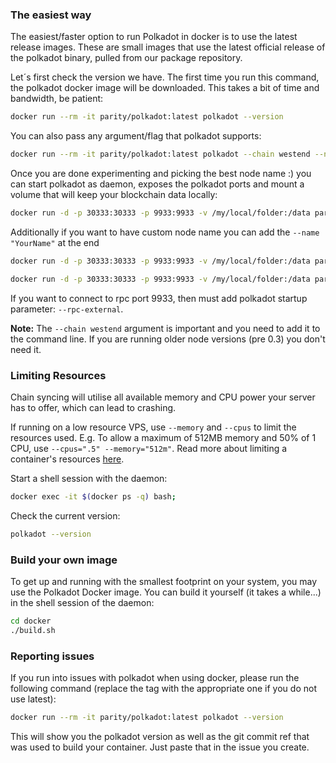 ### The easiest way

The easiest/faster option to run Polkadot in docker is to use the latest
release images. These are small images that use the latest official release of
the polkadot binary, pulled from our package repository.

Let´s first check the version we have. The first time you run this command, the polkadot docker image will be downloaded. This takes a bit of time and bandwidth, be patient:

```bash
docker run --rm -it parity/polkadot:latest polkadot --version
```

You can also pass any argument/flag that polkadot supports:

```bash
docker run --rm -it parity/polkadot:latest polkadot --chain westend --name "PolkaDocker"
```

Once you are done experimenting and picking the best node name :) you can start polkadot as daemon, exposes the polkadot ports and mount a volume that will keep your blockchain data locally:

```bash
docker run -d -p 30333:30333 -p 9933:9933 -v /my/local/folder:/data parity/polkadot:latest polkadot --chain westend
```

Additionally if you want to have custom node name you can add the `--name "YourName"` at the end

```bash
docker run -d -p 30333:30333 -p 9933:9933 -v /my/local/folder:/data parity/polkadot:latest polkadot --chain westend --name "PolkaDocker"
```

```bash
docker run -d -p 30333:30333 -p 9933:9933 -v /my/local/folder:/data parity/polkadot:latest polkadot --rpc-external --chain westend
```

If you want to connect to rpc port 9933, then must add polkadot startup parameter: `--rpc-external`.

**Note:** The `--chain westend` argument is important and you need to add it to the command line. If you are running older node versions (pre 0.3) you don't need it.

### Limiting Resources

Chain syncing will utilise all available memory and CPU power your server has to offer, which can lead to crashing.

If running on a low resource VPS, use `--memory` and `--cpus` to limit the resources used. E.g. To allow a maximum of 512MB memory and 50% of 1 CPU, use `--cpus=".5" --memory="512m"`. Read more about limiting a container's resources [here](https://docs.docker.com/config/containers/resource_constraints).

Start a shell session with the daemon:

```bash
docker exec -it $(docker ps -q) bash;
```

Check the current version:

```bash
polkadot --version
```

### Build your own image

To get up and running with the smallest footprint on your system, you may use the Polkadot Docker image.
You can build it yourself (it takes a while...) in the shell session of the daemon:

```bash
cd docker
./build.sh
```

### Reporting issues

If you run into issues with polkadot when using docker, please run the following command
(replace the tag with the appropriate one if you do not use latest):

```bash
docker run --rm -it parity/polkadot:latest polkadot --version
```

This will show you the polkadot version as well as the git commit ref that was used to build your container.
Just paste that in the issue you create.
